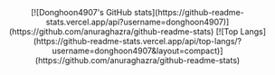 <div align=center>
  [![Donghoon4907's GitHub stats](https://github-readme-stats.vercel.app/api?username=donghoon4907)](https://github.com/anuraghazra/github-readme-stats)
  [![Top Langs](https://github-readme-stats.vercel.app/api/top-langs/?username=donghoon4907&layout=compact)](https://github.com/anuraghazra/github-readme-stats)
</div>


<!--
**donghoon4907/donghoon4907** is a ✨ _special_ ✨ repository because its `README.md` (this file) appears on your GitHub profile.

Here are some ideas to get you started:

- 🔭 I’m currently working on ...
- 🌱 I’m currently learning ...
- 👯 I’m looking to collaborate on ...
- 🤔 I’m looking for help with ...
- 💬 Ask me about ...
- 📫 How to reach me: ...
- 😄 Pronouns: ...
- ⚡ Fun fact: ...
-->
